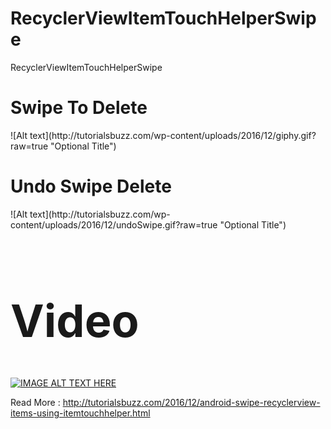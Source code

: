 # RecyclerViewItemTouchHelperSwipe
RecyclerViewItemTouchHelperSwipe


<h1> Swipe  To Delete</h1>
![Alt text](http://tutorialsbuzz.com/wp-content/uploads/2016/12/giphy.gif?raw=true "Optional Title")

<h1> Undo Swipe Delete </h1>
![Alt text](http://tutorialsbuzz.com/wp-content/uploads/2016/12/undoSwipe.gif?raw=true "Optional Title")


<h1 style="font-size:72px;">Video</h1> 

[![IMAGE ALT TEXT HERE](https://img.youtube.com/vi/Fb-1aGNUPqY/0.jpg)](https://www.youtube.com/watch?v=Fb-1aGNUPqY)

Read More : http://tutorialsbuzz.com/2016/12/android-swipe-recyclerview-items-using-itemtouchhelper.html
